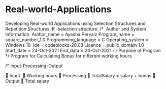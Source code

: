 # Real-world-Applications
Developing Real-world Applications using Selection Structures and Repetition Structures.
If -selection structure:
/*  Author and System Information 
Author_name = Ayesha Pervaiz
Program_name = square_number_1.0
Programming_language = C
Operating_system = Windows 10 
Ide = codeblocks-20.03
Licence = public_domain_1.0
Start_date = 24-Oct-2021
End_data = 24-Oct-2021
*/
/* Purpose of Program
*/ Program for Calculating Bonus for different working hours

/* Input-Processing-Output 

 Input 
 Working hours
 Processing
 TotalSalary = salary + bonus
 Output
 Total salary
